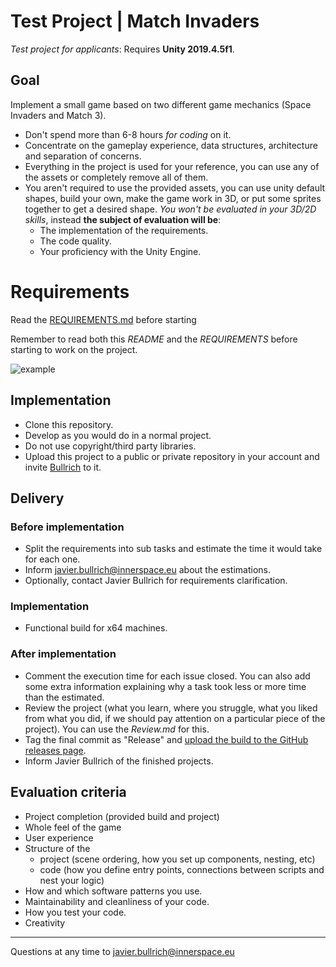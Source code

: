 # Test Project | Match Invaders 

*Test project for applicants*: Requires **Unity 2019.4.5f1**. 

## Goal 

Implement a small game based on two different game mechanics (Space Invaders and Match 3). 

- Don't spend more than 6-8 hours *for coding* on it. 
- Concentrate on the gameplay experience, data structures, architecture and separation of concerns. 
- Everything in the project is used for your reference, you can use any of the assets or completely remove all of them.
- You aren't required to use the provided assets, you can use unity default shapes, build your own, make the game work in 3D, or put some sprites together to get a desired shape. *You won't be evaluated in your 3D/2D skills*, instead **the subject of evaluation will be**:
    - The implementation of the requirements.
    - The code quality.
    - Your proficiency with the Unity Engine.

# Requirements

Read the [REQUIREMENTS.md](https://github.com/innerspacetrainings/Application-Match-Invaders/blob/master/REQUIREMENTS.md) before starting

Remember to read both this *README* and the *REQUIREMENTS* before starting to work on the project.

![example](Images/candy.png)

## Implementation 

- Clone this repository. 
- Develop as you would do in a normal project. 
- Do not use copyright/third party libraries. 
- Upload this project to a public or private repository in your account and invite [Bullrich](http://github.com/bullrich/) to it. 

## Delivery 

### Before implementation 

- Split the requirements into sub tasks and estimate the time it would take for each one. 
- Inform  <javier.bullrich@innerspace.eu> about the estimations. 
- Optionally, contact Javier Bullrich for requirements clarification. 

### Implementation 

- Functional build for x64 machines. 

### After implementation 

- Comment the execution time for each issue closed. You can also add some extra information explaining why a task took less or more time than the estimated.
- Review the project (what you learn, where you struggle, what you liked from what you did, if we should pay attention on a particular piece of the project). You can use the *Review.md* for this. 
- Tag the final commit as "Release" and [upload the build to the GitHub releases page](https://docs.github.com/en/github/administering-a-repository/managing-releases-in-a-repository).  
- Inform Javier Bullrich of the finished projects. 

## Evaluation criteria 

- Project completion (provided build and project) 
- Whole feel of the game
- User experience
- Structure of the 
    - project (scene ordering, how you set up components, nesting, etc)
    - code (how you define entry points, connections between scripts and nest your logic)
- How and which software patterns you use. 
- Maintainability and cleanliness of your code. 
- How you test your code. 
- Creativity 

--- 

Questions at any time to <javier.bullrich@innerspace.eu>